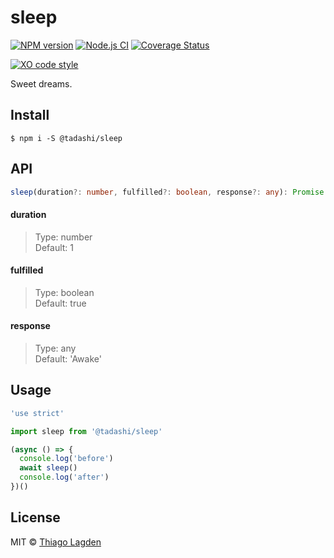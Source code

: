 # sleep

[![NPM version][npm-img]][npm]
[![Node.js CI][ci-img]][ci]
[![Coverage Status][coveralls-img]][coveralls]

[![XO code style][xo-img]][xo]

[npm-img]:         https://img.shields.io/npm/v/@tadashi/sleep.svg
[npm]:             https://www.npmjs.com/package/@tadashi/sleep
[ci-img]:          https://github.com/lagden/sleep/workflows/Node.js%20CI/badge.svg
[ci]:              https://github.com/lagden/sleep/actions?query=workflow%3A%22Node.js+CI%22
[coveralls-img]:   https://coveralls.io/repos/github/lagden/sleep/badge.svg?branch=main
[coveralls]:       https://coveralls.io/github/lagden/sleep?branch=main
[xo-img]:          https://img.shields.io/badge/code_style-XO-5ed9c7.svg
[xo]:              https://github.com/sindresorhus/xo


Sweet dreams.


## Install

```
$ npm i -S @tadashi/sleep
```


## API

```ts
sleep(duration?: number, fulfilled?: boolean, response?: any): Promise
```

#### duration

> Type: number  
> Default: 1


#### fulfilled

> Type: boolean  
> Default: true


#### response

> Type: any  
> Default: 'Awake'


## Usage

```js
'use strict'

import sleep from '@tadashi/sleep'

(async () => {
  console.log('before')
  await sleep()
  console.log('after')
})()
```


## License

MIT © [Thiago Lagden](https://github.com/lagden)
